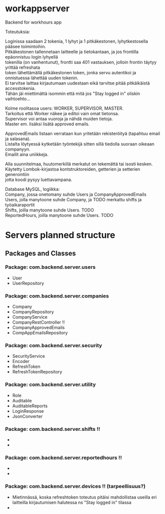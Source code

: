 # workappserver
 Backend for workhours app



Toteutuksia:  

Loginissa saadaan 2 tokenia, 1 lyhyt ja 1 pitkäkestonen, lyhytkestosella pääsee toimintoihin.  
Pitkäkestonen tallennetaan laitteelle ja tietokantaan, ja jos frontilla epäonnistuu login lyhyellä  
tokenilla (on vanhentunut), frontti saa 401 vastauksen, jolloin frontin täytyy yrittää refreshata  
token lähettämällä pitkäkestonen token, jonka servu autentikoi ja onnistuessa lähettää uuden tokenin.  
Ei tarvitse laittaa kirjautumaan uudestaan eikä tarvitse pitää pitkäikäistä accesstokenia.  
Tähän jäi miettimättä isommin että mitä jos "Stay logged in" oliskin vaihtoehto...
  
Kolme roolitasoa users: WORKER, SUPERVISOR, MASTER.  
Tarkoitus että Worker näkee ja editoi vain omat tietonsa.  
Supervisor voi antaa vuoroja ja nähdä muiden tietoja.  
Master em. lisäksi lisätä approved emails.  
  
ApprovedEmails listaan verrataan kun yritetään rekisteröityä (tapahtuu email ja salasana).  
Listalta löytyessä kytketään työntekijä sitten sillä tiedolla suoraan oikeaan companyyn.  
Emailit aina uniikkeja.  

Alla suunnitelmaa, huutomerkillä merkatut on tekemättä tai isosti kesken.
Käytetty Lombok-kirjastoa kontstruktoreiden, getterien ja setterien generointiin  
jotta koodi pysyy luettavampana.  
  

Database MySQL, logiikka:  
Company, jossa onetomany suhde Users ja CompanyApprovedEmails 
Users, jolla manytoone suhde Company, ja TODO merkattu shifts ja työaikaraportit  
Shifts, joilla manytoone suhde Users. TODO  
ReportedHours, joilla manytoone suhde Users. TODO  



# Servers planned structure

## Packages and Classes

### Package: com.backend.server.users
- User
- UserRepository


### Package: com.backend.server.companies
- Company
- CompanyRepository
- CompanyService
- CompanyRestController !!
- CompanyApprovedEmails
- CompAppEmailsRepository

### Package: com.backend.server.security
- SecurityService
- Encoder
- RefreshToken
- RefreshTokenRepository

### Package: com.backend.server.utility
- Role
- Auditable
- AuditableReports
- LoginResponse
- JsonConverter


### Package: com.backend.server.shifts !!
- 
- 

### Package: com.backend.server.reportedhours !!  
- 
-  
  
  
### Package: com.backend.server.devices !! (tarpeellisuus?)
- Mietinnässä, koska refreshtoken toteutus pitäisi mahdollistaa useilla eri laitteilla kirjautumisen halutessa ns "Stay logged in" tilassa
- 



